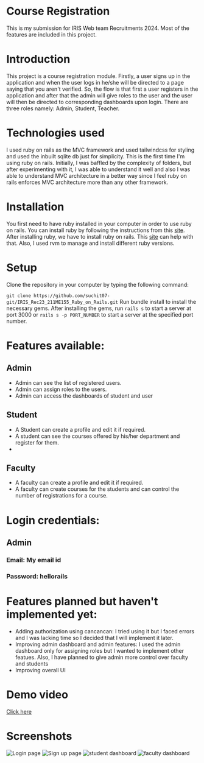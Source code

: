 # Course Registration
This is my submission for IRIS Web team Recruitments 2024. Most of the features are included in this project.

# Introduction
This project is a course registration module. Firstly, a user signs up in the application and when the user logs in he/she will be directed to a page saying that you aren't verified. So, the flow is that first a user registers in the application and after that the admin will give roles to the user and the user will then be directed to corresponding dashboards upon login. There are three roles namely: Admin, Student, Teacher.

# Technologies used
I used ruby on rails as the MVC framework and used tailwindcss for styling and used the inbuilt sqlite db just for simplicity. This is the first time I'm using ruby on rails. Initially, I was baffled by the complexity of folders, but after experimenting with it, I was able to understand it well and also I was able to understand MVC architecture in a better way since I feel ruby on rails enforces MVC architecture more than any other framework. 

# Installation
You first need to have ruby installed in your computer in order to use ruby on rails. You can install ruby by following the instructions from this [site](https://www.ruby-lang.org/en/documentation/installation/).
After installing ruby, we have to install ruby on rails. This [site](https://guides.rubyonrails.org/v5.0/getting_started.html) can help with that. Also, I used rvm to manage and install different ruby versions.

# Setup
Clone the repository in your computer by typing the following command:

`git clone https://github.com/suchit07-git/IRIS_Rec23_211ME155_Ruby_on_Rails.git`
Run bundle install to install the necessary gems.
After installing the gems, run `rails s` to start a server at port 3000 or `rails s -p PORT_NUMBER` to start a server at the specified port number.

# Features available:
## Admin
- Admin can see the list of registered users.
- Admin can assign roles to the users.
- Admin can access the dashboards of student and user

## Student
- A Student can create a profile and edit it if required.
- A student can see the courses offered by his/her department and register for them.
- 
## Faculty
- A faculty can create a profile and edit it if required.
- A faculty can create courses for the students and can control the number of registrations for a course.

# Login credentials:
## Admin
### Email: My email id
### Password: hellorails

# Features planned but haven't implemented yet:
- Adding authorization using cancancan: I tried using it but I faced errors and I was lacking time so I decided that I will implement it later.
- Improving admin dashboard and admin features: I used the admin dashboard only for assigning roles but I wanted to implement other featues. Also, I have planned to give admin more control over faculty and students
- Improving overall UI
# Demo video
[Click here](https://drive.google.com/file/d/1aBrA_m1eWyMS31rH3g_Nuyu2WUPS7Rn4/view?usp=drive_link)
# Screenshots
![Login page](https://github.com/suchit07-git/IRIS_Rec23_211ME155_Ruby_on_Rails/assets/78025461/fd2894bf-8350-4a7e-9d94-0a6f39833bf2)
![Sign up page](https://github.com/suchit07-git/IRIS_Rec23_211ME155_Ruby_on_Rails/assets/78025461/9dc6989f-3768-44ed-b769-e5390f729109)
![student dashboard](https://github.com/suchit07-git/IRIS_Rec23_211ME155_Ruby_on_Rails/assets/78025461/5b7fd5ed-0b88-42ec-a077-ab7e602cc4a5)
![faculty dashboard](https://github.com/suchit07-git/IRIS_Rec23_211ME155_Ruby_on_Rails/assets/78025461/69c85f3b-590d-41bd-adb6-c91367929925)
